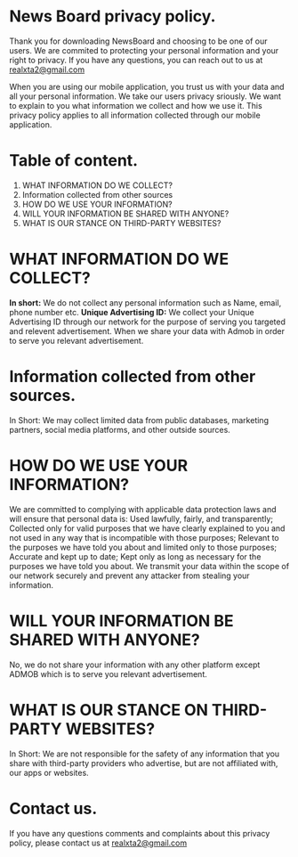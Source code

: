 # News Board privacy policy.

Thank you for downloading NewsBoard and choosing to be one of our users. We are commited to protecting your personal information and your right to privacy. If you have any questions, you can reach out to us at realxta2@gmail.com

When you are using our mobile application, you trust us with your data and all your personal information. We take our users privacy sriously. We want to explain to you what information we collect and how we use it.
This privacy policy applies to all information collected through our mobile application.

# Table of content.
1. WHAT INFORMATION DO WE COLLECT?
2.  Information collected from other sources 
3. HOW DO WE USE YOUR INFORMATION?
4. WILL YOUR INFORMATION BE SHARED WITH ANYONE?    
5. WHAT IS OUR STANCE ON THIRD-PARTY WEBSITES?  

# WHAT INFORMATION DO WE COLLECT?
**In short:** We do not collect any personal information such as Name, email, phone number etc.
**Unique Advertising ID:** We collect your Unique Advertising ID through our network for the purpose of serving you targeted and relevent advertisement. When we share your data with Admob in order to serve you relevant advertisement.

# Information collected from other sources.
In Short: We may collect limited data from public databases, marketing partners, social media platforms, and other outside sources. 

# HOW DO WE USE YOUR INFORMATION?
We are committed to complying with applicable data protection laws and will ensure that personal data is: Used lawfully, fairly, and transparently; Collected only for valid purposes that we have clearly explained to you and not used in any way that is incompatible with those purposes; Relevant to the purposes we have told you about and limited only to those purposes; Accurate and kept up to date; Kept only as long as necessary for the purposes we have told you about. We transmit your data within the scope of our network securely and prevent any attacker from stealing your information.

# WILL YOUR INFORMATION BE SHARED WITH ANYONE?    
No, we do not share your information with any other platform except ADMOB which is to serve you relevant advertisement.

# WHAT IS OUR STANCE ON THIRD-PARTY WEBSITES?  
In Short: We are not responsible for the safety of any information that you share with third-party providers who advertise, but are not affiliated with, our apps or websites.   

# Contact us.
If you have any questions comments and complaints about this privacy policy, please contact us at realxta2@gmail.com




